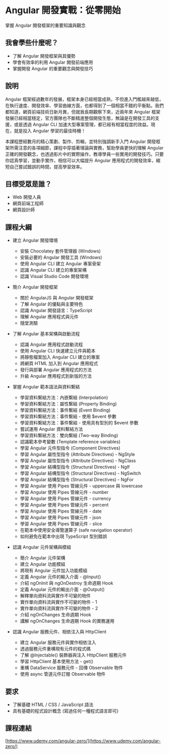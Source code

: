 # Angular 開發實戰：從零開始
掌握 Angular 開發框架的重要知識與觀念

## 我會學些什麼呢？

* 了解 Angular 開發框架與其優勢
* 學會有效率的利用 Angular 開發前端應用
* 掌握開發 Angular 的重要觀念與開發技巧

## 說明
Angular 框架經過數年的發展，框架本身已經相當成熟，不但進入門檻越來越低，在執行速度、開發效率、學習曲線方面，也都得到了一個相當不錯的平衡點。我們都知道，網頁前端技術日新月異，但就我長期觀察下來，近兩年來 Angular 框架發展已經相當穩定，官方團隊也不斷精進整個開發生態，無論是在開發工具的支援，或是透過 Angular CLI 加速大型專案管理，都已經有相當程度的效益。現在，就是投入 Angular 學習的最佳時機！

本課程歷經數月的精心策劃、製作、剪輯，並特別強調新手入門 Angular 開發框架所需注意的各項細節，課程中穿插著理論與實務，幫助學員更快的理解 Angular 正確的開發觀念，也透過影片中的實際操作，教導學員一些實用的開發技巧。只要你認真學習，並動手實作，相信可以大幅提升 Angular 應用程式的開發效率，縮短自己嘗試錯誤的時間，提高學習效率。

## 目標受眾是誰？
* Web 開發人員
* 網頁前端工程師
* 網頁設計師


## 課程大綱
* 建立 Angular 開發環境
	* 安裝 Chocolatey 套件管理器 (Windows)
	* 安裝必要的 Angular 開發工具 (Windows)
	* 使用 Angular CLI 建立 Angular 專案骨架
	* 認識 Angular CLI 建立的專案架構
	* 認識 Visual Studio Code 開發環境

* 簡介 Angular 開發框架
	* 關於 AngularJS 與 Angular 開發框架
	* 了解 Angular 的優點與主要特色
	* 認識 Angular 開發語言：TypeScript
	* 理解 Angular 應用程式與元件
	* 隨堂測驗

* 了解 Angular 基本架構與啟動流程
	* 認識 Angular 應用程式啟動流程
	* 使用 Angular CLI 快速建立元件與範本
	* 將靜態檔案加入 Angular CLI 建立的專案
	* 將網頁 HTML 加入到 Angular 應用程式
	* 發行與部署 Angular 應用程式的方法
	* 升級 Angular 應用程式到新版的方法

* 掌握 Angular 範本語法與資料繫結
	* 學習資料繫結方法：內嵌繫結 (Interpolation)
	* 學習資料繫結方法：屬性繫結 (Property Binding)
	* 學習資料繫結方法：事件繫結 (Event Binding)
	* 學習資料繫結方法：事件繫結 - 使用 $event 參數
	* 學習資料繫結方法：事件繫結 - 使用具有型別的 $event 參數
	* 嘗試運用 Angular 資料繫結方法 
	* 學習資料繫結方法：雙向繫結 (Two-way Binding)
	* 認識範本參考變數 (Template reference variables)
	* 學習 Angular 元件型指令 (Component Directives)
	* 學習 Angular 屬性型指令 (Attribute Directives) - NgStyle
	* 學習 Angular 屬性型指令 (Attribute Directives) - NgClass
	* 學習 Angular 結構型指令 (Structural Directives) - NgIf
	* 學習 Angular 結構型指令 (Structural Directives) - NgSwitch
	* 學習 Angular 結構型指令 (Structural Directives) - NgFor
	* 學習 Angular 使用 Pipes 管線元件 - uppercase 與 lowercase
	* 學習 Angular 使用 Pipes 管線元件 - number
	* 學習 Angular 使用 Pipes 管線元件 - currency
	* 學習 Angular 使用 Pipes 管線元件 - percent
	* 學習 Angular 使用 Pipes 管線元件 - date
	* 學習 Angular 使用 Pipes 管線元件 - json
	* 學習 Angular 使用 Pipes 管線元件 - slice
	* 在範本中使用安全導覽運算子 (safe navigation operator)
	* 如何避免在範本中出現 TypeScript 型別錯誤

* 認識 Angular 元件架構與模組
	* 簡介 Angular 元件架構
	* 建立 Angular 功能模組
	* 將現有 Angular 元件加入功能模組
	* 定義 Angular 元件的輸入介面 - @Input()
	* 介紹 ngOnInit 與 ngOnDestroy 生命週期 Hook
	* 定義 Angular 元件的輸出介面 - @Output()
	* 解釋單向資料流與實作不可變的物件
	* 實作單向資料流與實作不可變的物件 - 1
	* 實作單向資料流與實作不可變的物件 - 2
	* 介紹 ngOnChanges 生命週期 Hook
	* 講解 ngOnChanges 生命週期 Hook 的實務運用

* 認識 Angular 服務元件、相依注入與 HttpClient
	* 建立 Angular 服務元件與實作相依注入
	* 透過服務元件重構現有元件的程式碼
	* 了解 @Injectable() 裝飾器與注入 HttpClient 服務元件
	* 學習 HttpClient 基本使用方法 - get()
	* 重構 DataService 服務元件 - 回傳 Observable 物件
	* 使用 async 管道元件訂閱 Observable 物件

## 要求
* 了解基礎 HTML / CSS / JavaScript 語法
* 具有基礎的程式設計概念 (寫過任何一種程式語言即可)

## 課程連結
[https://www.udemy.com/angular-zero/](https://www.udemy.com/angular-zero/)
